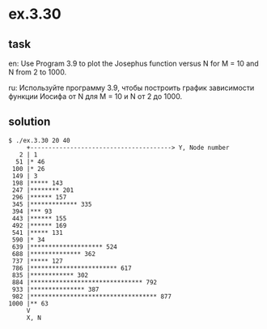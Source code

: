 # ex.3.30

## task

en: Use Program 3.9 to plot the Josephus function versus N for M =
10 and N from 2 to 1000.

ru: Используйте программу 3.9, чтобы построить график зависимости
функции Иосифа от N для M = 10 и N от 2 до 1000.

## solution

```
$ ./ex.3.30 20 40
     +---------------------------------------> Y, Node number
   2 | 1
  51 |* 46
 100 |* 26
 149 | 3
 198 |***** 143
 247 |******** 201
 296 |****** 157
 345 |************* 335
 394 |*** 93
 443 |****** 155
 492 |****** 169
 541 |***** 131
 590 |* 34
 639 |******************** 524
 688 |************** 362
 737 |***** 127
 786 |************************ 617
 835 |************ 302
 884 |******************************* 792
 933 |*************** 387
 982 |*********************************** 877
1000 |** 63
     V
     X, N
```
